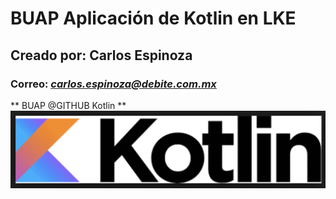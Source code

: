# BUAP Aplicación de Kotlin en LKE
## Creado por: **Carlos Espinoza**
### Correo: *carlos.espinoza@debite.com.mx*
** BUAP @GITHUB Kotlin **
![Kotlin Logo](./kotlinlogo.png)
